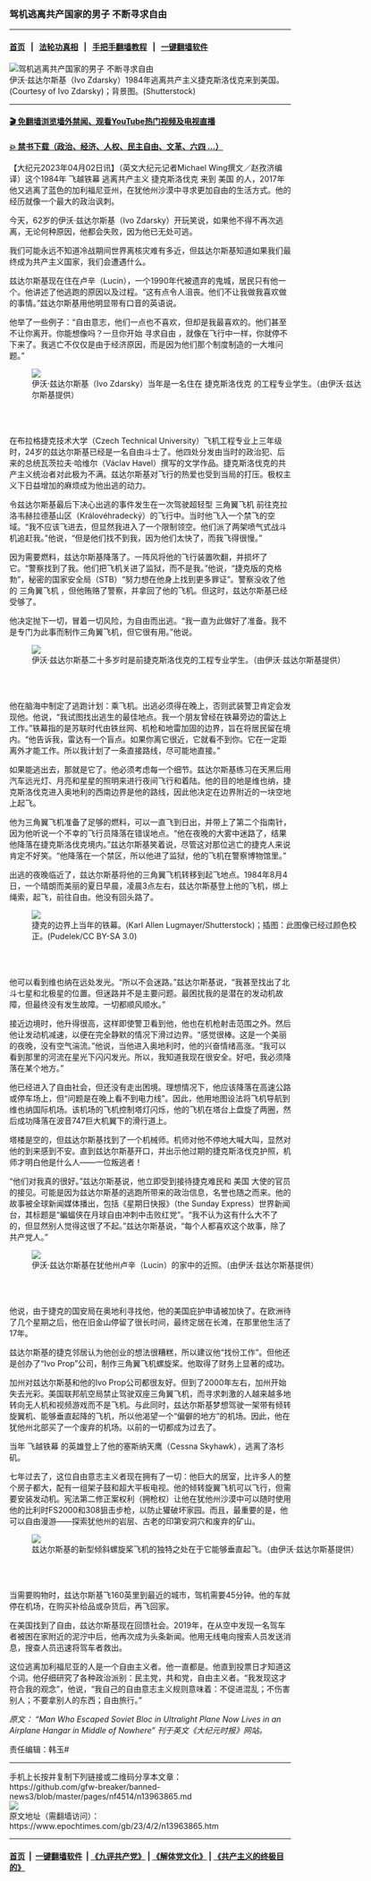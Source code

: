 ### 驾机逃离共产国家的男子 不断寻求自由
------------------------

#### [首页](https://github.com/gfw-breaker/banned-news3/blob/master/README.md) &nbsp;&nbsp;|&nbsp;&nbsp; [法轮功真相](https://github.com/begood0513/basic/blob/master/README.md)  &nbsp;&nbsp;|&nbsp;&nbsp; [手把手翻墙教程](https://github.com/gfw-breaker/guides/wiki)  &nbsp;&nbsp;|&nbsp;&nbsp; [一键翻墙软件](https://github.com/gfw-breaker/nogfw/blob/master/README.md)  



<div><img alt="驾机逃离共产国家的男子 不断寻求自由" class="attachment-djy_600_400 size-djy_600_400 wp-post-image" src="https://i.epochtimes.com/assets/uploads/2023/04/id13963871-et-web-Ivo-Zdarsky-134-344-1200x720-600x400.jpg"/>
<div class="caption">
 伊沃‧兹达尔斯基（Ivo Zdarsky）1984年逃离共产主义捷克斯洛伐克来到美国。(Courtesy of Ivo Zdarsky)；背景图。(Shutterstock)
</div></div><hr/>

#### [ 🎬  免翻墙浏览墙外禁闻、观看YouTube热门视频及电视直播](https://github.com/gfw-breaker/HelloWorld)

#### [ 💥  禁书下载（政治、经济、人权、民主自由、文革、六四 ...）](https://github.com/gfw-breaker/books/blob/master/README.md)

<div><p>
 【大纪元2023年04月02日讯】（英文大纪元记者Michael Wing撰文／赵孜济编译）这个1984年
 <ok href="https://www.epochtimes.com/gb/tag/%E9%A3%9E%E8%B6%8A%E9%93%81%E5%B9%95.html">
  飞越铁幕
 </ok>
 逃离共产主义
 <ok href="https://www.epochtimes.com/gb/tag/%E6%8D%B7%E5%85%8B%E6%96%AF%E6%B4%9B%E4%BC%90%E5%85%8B.html">
  捷克斯洛伐克
 </ok>
 来到
 <ok href="https://www.epochtimes.com/gb/tag/%E7%BE%8E%E5%9B%BD.html">
  美国
 </ok>
 的人，2017年他又逃离了蓝色的加利福尼亚州，在犹他州沙漠中寻求更加自由的生活方式。他的经历就像一个最大的政治讽刺。
</p>
<p>
 今天，62岁的伊沃‧兹达尔斯基（Ivo Zdarsky）开玩笑说，如果他不得不再次逃离，无论何种原因，他都会失败，因为他已无处可逃。
</p>
<p>
 我们可能永远不知道冷战期间世界离核灾难有多近，但兹达尔斯基知道如果我们最终成为共产主义国家，我们会遭遇什么。
</p>
<p>
 兹达尔斯基现在住在卢辛（Lucin），一个1990年代被遗弃的鬼城，居民只有他一个。他讲述了他逃跑的原因以及过程。“这有点令人沮丧。他们不让我做我喜欢做的事情。”兹达尔斯基用他明显带有口音的英语说。
</p>
<p>
 他举了一些例子：“自由意志，他们一点也不喜欢，但却是我最喜欢的。他们甚至不让你离开。你能想像吗？一旦你开始
 <ok href="https://www.epochtimes.com/gb/tag/%E5%AF%BB%E6%B1%82%E8%87%AA%E7%94%B1.html">
  寻求自由
 </ok>
 ，就像在飞行中一样，你就停不下来了。我逃亡不仅仅是由于经济原因，而是因为他们那个制度制造的一大堆问题。”
</p>
<figure class="wp-caption aligncenter" style="width: 600px">
 <ok href=" https://img.theepochtimes.com/assets/uploads/2023/03/29/id5156374-Ivo-Zdarsky-3-1200x798.jpg" rel="noreferrer noopener" target="_blank">
  <img class="" src="https://img.theepochtimes.com/assets/uploads/2023/03/29/id5156374-Ivo-Zdarsky-3-1200x798.jpg"/>
 </ok>
 <br/><figcaption class="wp-caption-text">
  伊沃‧兹达尔斯基（Ivo Zdarsky）当年是一名住在
  <ok href="https://www.epochtimes.com/gb/tag/%E6%8D%B7%E5%85%8B%E6%96%AF%E6%B4%9B%E4%BC%90%E5%85%8B.html">
   捷克斯洛伐克
  </ok>
  的工程专业学生。（由伊沃‧兹达尔斯基提供）
 </figcaption><br/>
</figure><br/>
<p>
 在布拉格捷克技术大学（Czech Technical University）飞机工程专业上三年级时，24岁的兹达尔斯基已经是一名自由斗士了。他四处分发由当时的政治犯、后来的总统瓦茨拉夫‧哈维尔（Václav Havel）撰写的文学作品。捷克斯洛伐克的共产主义统治者对此极为不满。兹达尔斯基对飞行的热爱也受到当局的打压。极权主义下日益增加的麻烦成为他出逃的动力。
</p>
<p>
 令兹达尔斯基最后下决心出逃的事件发生在一次驾驶超轻型
 <ok href="https://www.epochtimes.com/gb/tag/%E4%B8%89%E8%A7%92%E7%BF%BC%E9%A3%9E%E6%9C%BA.html">
  三角翼飞机
 </ok>
 前往克拉洛韦赫拉德基山区（Královéhradecký）的飞行中。当时他飞入一个禁飞的空域。“我不应该飞进去，但显然我进入了一个限制领空。他们派了两架喷气式战斗机追赶我。”他说，“但是他们找不到我，因为他们太快了，而我飞得很慢。”
</p>
<p>
 因为需要燃料，兹达尔斯基降落了。一阵风将他的飞行装置吹翻，并损坏了它。“警察找到了我。他们把飞机关进了监狱，而不是我。”他说，“捷克版的克格勃”，秘密的国家安全局（STB）“努力想在他身上找到更多罪证”。警察没收了他的
 <ok href="https://www.epochtimes.com/gb/tag/%E4%B8%89%E8%A7%92%E7%BF%BC%E9%A3%9E%E6%9C%BA.html">
  三角翼飞机
 </ok>
 ，但他贿赂了警察，并拿回了他的飞机。但这时，兹达尔斯基已经受够了。
</p>
<p>
 他决定抛下一切，冒着一切风险，为自由而出逃。“我一直为此做好了准备。我不是专门为此事而制作三角翼飞机，但它很有用。”他说。
</p>
<figure class="wp-caption aligncenter" style="width: 600px">
 <ok href=" https://img.theepochtimes.com/assets/uploads/2023/03/29/id5156372-Ivo-Zdarsky-2-copy-1200x946.jpg" rel="noreferrer noopener" target="_blank">
  <img class="" src="https://img.theepochtimes.com/assets/uploads/2023/03/29/id5156372-Ivo-Zdarsky-2-copy-1200x946.jpg"/>
 </ok>
 <br/><figcaption class="wp-caption-text">
  伊沃‧兹达尔斯基二十多岁时是前捷克斯洛伐克的工程专业学生。（由伊沃‧兹达尔斯基提供）
 </figcaption><br/>
</figure><br/>
<p>
 他在脑海中制定了逃跑计划：乘飞机。出逃必须得在晚上，否则武装警卫肯定会发现他。他说，“我试图找出逃生的最佳地点。我一个朋友曾经在铁幕旁边的雷达上工作。”铁幕指的是苏联时代由铁丝网、机枪和地雷加固的边界，旨在将居民留在境内。“他告诉我，雷达有一个盲点。如果你离它很近，它就看不到你。它在一定距离外才能工作。所以我计划了一条直接路线，尽可能地直接。”
</p>
<p>
 如果能逃出去，那就是它了。他必须考虑每一个细节。兹达尔斯基练习在天黑后用汽车远光灯、月亮和星星的照明来进行夜间飞行和着陆。他的目的地是维也纳，捷克斯洛伐克进入奥地利的西南边界是他的路线，因此他决定在边界附近的一块空地上起飞。
</p>
<p>
 他为三角翼飞机准备了足够的燃料，可以一直飞到日出，并带上了第二个指南针，因为他听说一个不幸的飞行员降落在错误地点。“他在夜晚的大雾中迷路了，结果他降落在捷克斯洛伐克境内。”兹达尔斯基笑着说，尽管这对那位逃亡的捷克人来说肯定不好笑。“他降落在一个禁区，所以他进了监狱，他的飞机在警察博物馆里。”
</p>
<p>
 出逃的夜晚临近了，兹达尔斯基将他的三角翼飞机转移到起飞地点。1984年8月4日，一个晴朗而美丽的夏日早晨，凌晨3点左右，兹达尔斯基登上他的飞机，绑上绳索，起飞，前往自由。他没有回头路了。
</p>
<figure class="wp-caption aligncenter" style="width: 602px">
 <ok href=" https://img.theepochtimes.com/assets/uploads/2023/03/29/id5156370-et-Iron-Curtain-Czech-1200x800.jpg " rel="noreferrer noopener" target="_blank">
  <img class="" src="https://img.theepochtimes.com/assets/uploads/2023/03/29/id5156370-et-Iron-Curtain-Czech-1200x800.jpg "/>
 </ok>
 <br/><figcaption class="wp-caption-text">
  捷克的边界上当年的铁幕。(Karl Allen Lugmayer/Shutterstock)；插图：此图像已经过颜色校正。(Pudelek/CC BY-SA 3.0)
 </figcaption><br/>
</figure><br/>
<p>
 他可以看到维也纳在远处发光。“所以不会迷路。”兹达尔斯基说，“我甚至找出了北斗七星和北极星的位置。但迷路并不是主要问题。最困扰我的是潜在的发动机故障，但最终没有发生故障。一切都顺风顺水。”
</p>
<p>
 接近边境时，他升得很高，这样即使警卫看到他，他也在机枪射击范围之外。然后他让发动机减速，以便在完全静默的情况下滑过边界。“感觉很棒。这是一个美丽的夜晚，没有空气湍流。”他说，当他进入奥地利时，他的兴奋情绪高涨。“我可以看到那里的河流在星光下闪闪发光。所以，我知道我现在很安全。好吧，我必须降落在某个地方。”
</p>
<p>
 他已经进入了自由社会，但还没有走出困境。理想情况下，他应该降落在高速公路或停车场上，但“问题是在晚上看不到电力线”。因此，他用地图设法将飞机导航到维也纳国际机场。该机场的飞机控制塔灯闪烁，他的飞机在塔台上盘旋了两圈，然后成功降落在波音747巨大机翼下的滑行道上。
</p>
<p>
 塔楼是空的，但兹达尔斯基找到了一个机械师。机师对他不停地大喊大叫，显然对他的到来感到不安。直到兹达尔斯基开口，并出示他过期的捷克斯洛伐克护照，机师才明白他是什么人——一位叛逃者！
</p>
<p>
 “他们对我真的很好。”兹达尔斯基说，他立即受到接待捷克难民和
 <ok href="https://www.epochtimes.com/gb/tag/%E7%BE%8E%E5%9B%BD.html">
  美国
 </ok>
 大使的官员的接见。可能是因为兹达尔斯基的逃跑所带来的政治信息，名誉也随之而来。他的故事被全球新闻媒体播出，包括《星期日快报》（the Sunday Express）世界新闻台，其标题是“蝙蝠侠在月球自由冲刺中击败红党”。“我不认为这有什么大不了的，但显然别人觉得这很了不起。”兹达尔斯基说，“每个人都喜欢这个故事，除了共产党人。”
</p>
<figure class="wp-caption aligncenter" style="width: 601px">
 <ok href=" https://img.theepochtimes.com/assets/uploads/2023/03/29/id5156376-Ivo-Zdarsky-4-1200x900.jpg" rel="noreferrer noopener" target="_blank">
  <img class="" src="https://img.theepochtimes.com/assets/uploads/2023/03/29/id5156376-Ivo-Zdarsky-4-1200x900.jpg"/>
 </ok>
 <br/><figcaption class="wp-caption-text">
  伊沃‧兹达尔斯基在犹他州卢辛（Lucin）的家中的近照。（由伊沃‧兹达尔斯基提供）
 </figcaption><br/>
</figure><br/>
<p>
 他说，由于捷克的国安局在奥地利寻找他，他的美国庇护申请被加快了。在欧洲待了几个星期之后，他在旧金山停留了很长时间，最终定居在长滩，在那里他生活了17年。
</p>
<p>
 兹达尔斯基的捷克邻居认为他创业的想法很糟糕，所以建议他“找份工作”。但他还是创办了“Ivo Prop”公司，制作三角翼飞机螺旋桨。他取得了财务上显著的成功。
</p>
<p>
 加州对兹达尔斯基和他的Ivo Prop公司都很友好。但到了2000年左右，加州开始失去光彩。美国联邦航空局禁止驾驶双座三角翼飞机，而寻求刺激的人越来越多地转向无人机和视频游戏而不是飞机。与此同时，兹达尔斯基梦想驾驶一架带有倾转旋翼机、能够垂直起降的飞机，所以他渴望一个“偏僻的地方”的机场。因此，他在犹他州北部买了一个废弃的机场。以前的一切都成为过去了。
</p>
<p>
 当年
 <ok href="https://www.epochtimes.com/gb/tag/%E9%A3%9E%E8%B6%8A%E9%93%81%E5%B9%95.html">
  飞越铁幕
 </ok>
 的英雄登上了他的塞斯纳天鹰（Cessna Skyhawk），逃离了洛杉矶。
</p>
<p>
 七年过去了，这位自由意志主义者现在拥有了一切：他巨大的居室，比许多人的整个房子都大，配有一组架子鼓和超大平板电视。他的倾转旋翼飞机可以飞行，但需要安装发动机。宪法第二修正案权利（拥枪权）让他在犹他州沙漠中可以随时使用他的比利时FS2000和308狙击步枪，以防止獾破坏家园。而且，最重要的是，他可以自由漫游——探索犹他州的岩层、古老的印第安洞穴和废弃的矿山。
</p>
<figure class="wp-caption aligncenter" style="width: 600px">
 <ok href=" https://img.theepochtimes.com/assets/uploads/2023/03/16/Ivo-Zdarsky-1-1200x900.jpg" rel="noreferrer noopener" target="_blank">
  <img class="" src="https://img.theepochtimes.com/assets/uploads/2023/03/16/Ivo-Zdarsky-1-1200x900.jpg"/>
 </ok>
 <br/><figcaption class="wp-caption-text">
  兹达尔斯基的新型倾斜螺旋桨飞机的独特之处在于它能够垂直起飞。（由伊沃‧兹达尔斯基提供）
 </figcaption><br/>
</figure><br/>
<p>
 当需要购物时，兹达尔斯基飞160英里到最近的城市，驾机需要45分钟。他的车就停在机场，在购买补给品或杂货后，再飞回家。
</p>
<p>
 在美国找到了自由，兹达尔斯基现在回馈社会。2019年，在从空中发现一名驾车者被困在家附近的泥泞中后，他再次成为头条新闻。他用无线电向搜索人员发送消息，搜查人员迅速将驾车者救出。
</p>
<p>
 这位逃离加利福尼亚的人是一个自由主义者。他一直都是。他直到投票日才知道这个词。他仔细研究了各种政治派别：民主党，共和党，自由主义者。“我发现这才符合我的观念”，他说，“我自己的自由意志主义规则意味着：不促进混乱；不伤害别人；不要拿别人的东西；自由旅行。”
</p>
<p>
 <em>
  原文：
  <ok href="https://www.theepochtimes.com/czech-who-escaped-soviet-bloc-in-ultralight-plane-now-lives-in-an-airplane-hangar-in-middle-of-nowhere_5127408.html" rel="noopener noreferrer" target="_blank">
   “Man Who Escaped Soviet Bloc in Ultralight Plane Now Lives in an Airplane Hangar in Middle of Nowhere”
  </ok>
  刊于英文《大纪元时报》网站。
 </em>
</p>
<p>
 责任编辑：韩玉#
</p>
</div>
<hr/>
手机上长按并复制下列链接或二维码分享本文章：<br/>
https://github.com/gfw-breaker/banned-news3/blob/master/pages/nf4514/n13963865.md <br/>
<a href='https://github.com/gfw-breaker/banned-news3/blob/master/pages/nf4514/n13963865.md'><img src='https://github.com/gfw-breaker/banned-news3/blob/master/pages/nf4514/n13963865.md.png'/></a> <br/>
原文地址（需翻墙访问）：https://www.epochtimes.com/gb/23/4/2/n13963865.htm


------------------------
#### [首页](https://github.com/gfw-breaker/banned-news3/blob/master/README.md) &nbsp;|&nbsp; [一键翻墙软件](https://github.com/gfw-breaker/nogfw/blob/master/README.md) &nbsp;| [《九评共产党》](https://github.com/gfw-breaker/9ping.md/blob/master/README.md#九评之一评共产党是什么) | [《解体党文化》](https://github.com/gfw-breaker/jtdwh.md/blob/master/README.md) | [《共产主义的终极目的》](https://github.com/gfw-breaker/gczydzjmd.md/blob/master/README.md)


<img src='http://gfw-breaker.win/banned-news3/pages/nf4514/n13963865.md' width='0px' height='0px'/>